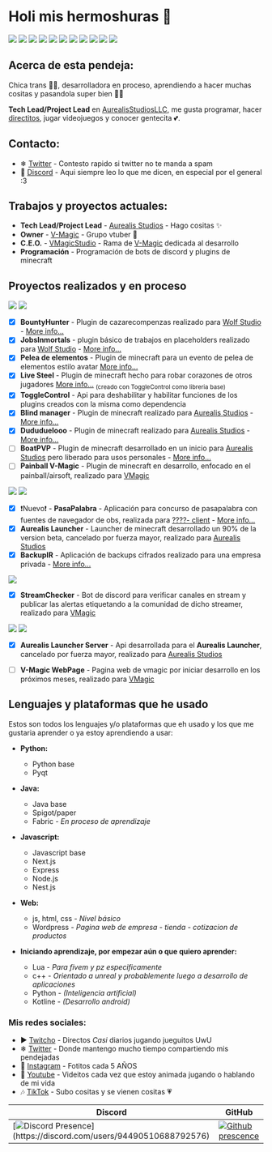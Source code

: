 # Holi mis hermoshuras 💖
[![](https://img.shields.io/badge/-python-3776AB?logo=python&logoColor=white&style=flat)](https://github.com/search?q=+language%3APython++org%3AFunkyoEnma+&type=repositories)
[![](https://img.shields.io/badge/-qt-41CD52?logo=qt&logoColor=white&style=flat)](https://github.com/search?q=+language%3APython++org%3AFunkyoEnma+&type=repositories)
[![](https://img.shields.io/badge/-Java-ED8B00?logo=openjdk&logoColor=white&style=flat)](https://github.com/search?q=+language%3AJava+++org%3AFunkyoEnma+&type=repositories)
[![](https://img.shields.io/badge/-Spigot%2FPaper-ED8B00?logo=openjdk&logoColor=white&style=flat)](https://github.com/search?q=+language%3AJava+++org%3AFunkyoEnma+&type=repositories)
[![](https://img.shields.io/badge/-Fabric-ED8B00?logo=openjdk&logoColor=white&style=flat)](https://github.com/search?q=+language%3AJava+++org%3AFunkyoEnma+&type=repositories)
[![](https://img.shields.io/badge/-JavaScript-F7DF1E?logo=javascript&logoColor=white&style=flat)](https://github.com/search?q=+language%3AJavaScript++org%3AFunkyoEnma+&type=repositories)
[![](https://img.shields.io/badge/-next.Js-000000?logo=javascript&logoColor=white&style=flat)](https://github.com/search?q=+language%3AJavaScript++org%3AFunkyoEnma+&type=repositories)
[![](https://img.shields.io/badge/-express-000000?logo=express&logoColor=white&style=flat)](https://github.com/search?q=+language%3AJavaScript++org%3AFunkyoEnma+&type=repositories)
[![](https://img.shields.io/badge/-nodeJs-339933?logo=nodedotjs&logoColor=white&style=flat)](https://github.com/search?q=+language%3AJavaScript++org%3AFunkyoEnma+&type=repositories)
[![](https://img.shields.io/badge/-nestJs-339933?logo=nestjs&logoColor=white&style=flat)](https://github.com/search?q=+language%3AJavaScript++org%3AFunkyoEnma+&type=repositories)
[![](https://img.shields.io/badge/-godot-478CBF?logo=godotengine&logoColor=white&style=flat)](https://github.com/search?q=repo%3AFunkyoEnma%2FVtuber++language%3AGDScript&type=code)

## Acerca de esta pendeja:

Chica trans 🏳️‍⚧️, desarrolladora en proceso, aprendiendo a hacer muchas cositas y pasandola super bien 💖✨

**Tech Lead/Project Lead** en [AurealisStudiosLLC](https://github.com/AurealisStudiosLLC), me gusta programar, hacer [directitos](https://www.twitch.tv/funkyoenma), jugar videojuegos y conocer gentecita 💕.

## Contacto:
* ❄ [Twitter](https://twitter.com/FunkyoEnma) - Contesto rapido si twitter no te manda a spam
* 💖 [Discord](https://discord.gg/APYemsXMCV) - Aqui siempre leo lo que me dicen, en especial por el general :3

## Trabajos y proyectos actuales:
*  **Tech Lead/Project Lead** - [Aurealis Studios](https://github.com/AurealisStudiosLLC) - Hago cositas ✨
*  **Owner** - [V-Magic](https://twitter.com/_VMagic) - Grupo vtuber 💖
* **C.E.O.** - [VMagicStudio](https://x.com/VmagicStudio) - Rama de [V-Magic](https://twitter.com/_VMagic) dedicada al desarrollo
*  **Programación** - Programación de bots de discord y plugins de minecraft

## Proyectos realizados y en proceso

[![](https://img.shields.io/badge/-Java-ED8B00?logo=openjdk&logoColor=white&style=flat)](Filter_Lenguaje/Java.md) [![](https://img.shields.io/badge/-Spigot%2FPaper-ED8B00?logo=openjdk&logoColor=white&style=flat)](Filter_Lenguaje/Spigot-paper.md)

 - [x] **BountyHunter** - Plugin de cazarecompenzas realizado para [Wolf Studio](https://x.com/wolfStudioof) - [More info...](https://github.com/SunnooDev/.github/tree/main/Trabajos/WolfStudios/BountyHunter)
 - [x] **JobsInmortals** - plugin básico de trabajos en placeholders realizado para [Wolf Studio](https://x.com/wolfStudioof) - [More info...](https://github.com/SunnooDev/.github/tree/main/Trabajos/WolfStudios/JobInmortals)
 - [x] **Pelea de elementos** - Plugin de minecraft para  un evento de pelea de elementos estilo avatar [More info...](https://www.youtube.com/watch?v=FLTOChr7fZI)
 - [x] **Live Steel** - Plugin de minecraft hecho para robar corazones de otros jugadores [More info...](https://www.youtube.com/watch?v=jdZBF_T2J_E) <sub>(creado con ToggleControl como libreria base)</sub>
 - [x] **ToggleControl** - Api para deshabilitar y habilitar funciones de los plugins creados con la misma como dependencia
 - [x] **Blind manager** - Plugin de minecraft realizado para [Aurealis Studios](https://github.com/AurealisStudiosLLC) - [More info...](proyects/BlindManager.md)
 - [x] **Dududuelooo** - Plugin de minecraft realizado para [Aurealis Studios](https://github.com/AurealisStudiosLLC) - [More info...](proyects/Dududuelooo.md)
 - [ ] **BoatPVP** - Plugin de minecraft desarrollado en un inicio para [Aurealis Studios](https://github.com/AurealisStudiosLLC) pero liberado para usos personales - [More info...](proyects/BoatPvp.md)
 - [ ] **Painball V-Magic** - Plugin de minecraft en desarrollo, enfocado en el painball/airsoft, realizado para [VMagic](https://twitter.com/_VMagic_)

[![](https://img.shields.io/badge/-python-3776AB?logo=python&logoColor=white&style=flat)](Filter_Lenguaje/Python.md) [![](https://img.shields.io/badge/PyQt-2CDE85?style=flat&logo=qt&logoColor=white)](Filter_Lenguaje/Pyqt.md)

 - [x] ❗Nuevo❗ - **PasaPalabra** - Aplicación para concurso de pasapalabra con fuentes de navegador de obs, realizada para [????- client](proyects/Client-NotPublic/) - [More info...](proyects/Client-NotPublic/Pasapalabra.md)
 - [x] **Aurealis Launcher** - Launcher de minecraft desarrollado un 90% de la version beta, cancelado por fuerza mayor, realizado para [Aurealis Studios](https://github.com/AurealisStudiosLLC)
 - [x] **BackupIR** - Aplicación de backups cifrados realizado para una empresa privada - [More info...](proyects/BackupIr.md)

[![](https://img.shields.io/badge/-python-3776AB?logo=python&logoColor=white&style=flat)](Filter_Lenguaje/Python.md)

 - [x] **StreamChecker** - Bot de discord para verificar canales en stream y publicar las alertas etiquetando a la comunidad de dicho streamer, realizado para [VMagic](https://twitter.com/_VMagic_)


[![](https://img.shields.io/badge/-JavaScript-F7DF1E?logo=javascript&logoColor=white&style=flat)](Filter_Lenguaje/Javascript.md) [![](https://img.shields.io/badge/-next.Js-000000?logo=javascript&logoColor=white&style=flat)](Filter_Lenguaje/Next-js.md)

 - [x] **Aurealis Launcher Server** - Api desarrollada para el **Aurealis Launcher**, cancelado por fuerza mayor, realizado para [Aurealis Studios](https://github.com/AurealisStudiosLLC)
 - [ ] **V-Magic WebPage** - Pagina web de vmagic por iniciar desarrollo en los próximos meses, realizado para [VMagic](https://twitter.com/_VMagic_)


## Lenguajes y plataformas que he usado
Estos son todos los lenguajes y/o plataformas que eh usado y los que me gustaria aprender o ya estoy aprendiendo a usar:

* **Python:**
  * Python base
  * Pyqt

* **Java:**
  * Java base
  * Spigot/paper
  * Fabric *- En proceso de aprendizaje*

* **Javascript:**
  * Javascript base
  * Next.js
  * Express
  * Node.js
  * Nest.js

* **Web:**
  * js, html, css *- Nivel básico*
  * Wordpress - *Pagina web de empresa - tienda - cotizacion de productos*

* **Iniciando aprendizaje, por empezar aún o que quiero aprender:**
  * Lua - *Para fivem y pz especificamente*
  * c++ - *Orientado a unreal y probablemente luego a desarrollo de aplicaciones*
  * Python - *(Inteligencia artificial)*
  * Kotline - *(Desarrollo android)*

### Mis redes sociales:
* ▶ [Twitcho](https://www.twitch.tv/funkyoenma) - Directos *Casi* diarios jugando jueguitos UwU
* ❄ [Twitter](https://twitter.com/FunkyoEnma) - Donde mantengo mucho tiempo compartiendo mis pendejadas
* 📸 [Instagram](https://www.instagram.com/enmafunkyo/) - Fotitos cada 5 AÑOS
* 🔴 [Youtube](https://www.youtube.com/channel/UCiMP1z0LtT95bNW-qpP35OA) - Videitos cada vez que estoy animada jugando o hablando de mi vida
* 🎶 [TikTok](https://www.tiktok.com/@funkyoenma) - Subo cositas y se vienen cositas 💗
  
|Discord|GitHub|
|-------|------|
|[![Discord Presence](https://lanyard-profile-readme.vercel.app/api/290581058905309184?theme=dark&bg=5c5c5c&borderRadius=10px&idleMessage=Tocando%20pasto...)](https://discord.com/users/94490510688792576)|[![Github prescence](https://github-readme-stats.vercel.app/api?username=FunkyoEnma&show_icons=true&theme=neon)](https://github.com/FunkyoEnma)
